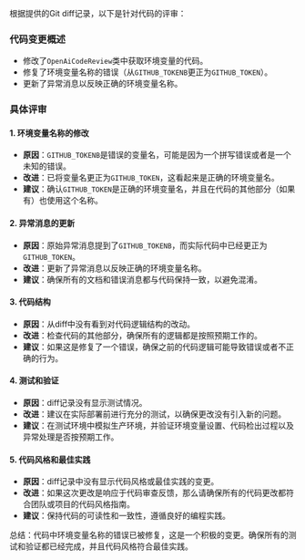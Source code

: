 根据提供的Git diff记录，以下是针对代码的评审：

### 代码变更概述
- 修改了`OpenAiCodeReview`类中获取环境变量的代码。
- 修复了环境变量名称的错误（从`GITHUB_TOKENB`更正为`GITHUB_TOKEN`）。
- 更新了异常消息以反映正确的环境变量名称。

### 具体评审

#### 1. 环境变量名称的修改
- **原因**：`GITHUB_TOKENB`是错误的变量名，可能是因为一个拼写错误或者是一个未知的错误。
- **改进**：已将变量名更正为`GITHUB_TOKEN`，这看起来是正确的环境变量名。
- **建议**：确认`GITHUB_TOKEN`是正确的环境变量名，并且在代码的其他部分（如果有）也使用这个名称。

#### 2. 异常消息的更新
- **原因**：原始异常消息提到了`GITHUB_TOKENB`，而实际代码中已经更正为`GITHUB_TOKEN`。
- **改进**：更新了异常消息以反映正确的环境变量名称。
- **建议**：确保所有的文档和错误消息都与代码保持一致，以避免混淆。

#### 3. 代码结构
- **原因**：从diff中没有看到对代码逻辑结构的改动。
- **改进**：检查代码的其他部分，确保所有的逻辑都是按照预期工作的。
- **建议**：如果这是修复了一个错误，确保之前的代码逻辑可能导致错误或者不正确的行为。

#### 4. 测试和验证
- **原因**：diff记录没有显示测试情况。
- **改进**：建议在实际部署前进行充分的测试，以确保更改没有引入新的问题。
- **建议**：在测试环境中模拟生产环境，并验证环境变量设置、代码检出过程以及异常处理是否按预期工作。

#### 5. 代码风格和最佳实践
- **原因**：diff记录中没有显示代码风格或最佳实践的变更。
- **改进**：如果这次更改是响应于代码审查反馈，那么请确保所有的代码更改都符合团队或项目的代码风格指南。
- **建议**：保持代码的可读性和一致性，遵循良好的编程实践。

总结：代码中环境变量名称的错误已被修复，这是一个积极的变更。确保所有的测试和验证都已经完成，并且代码风格符合最佳实践。